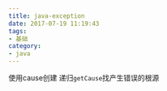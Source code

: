 ```yaml
---
title: java-exception
date: 2017-07-19 11:19:43
tags:
- 基础
category:
- java
---
```


使用cause创建
递归`getCause`找产生错误的根源
